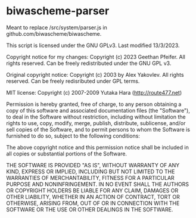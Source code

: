 # biwascheme-parser
Meant to replace /src/system/parser.js in github.com/biwascheme/biwascheme.

This script is licensed under the GNU GPLv3.
Last modified 13/3/2023.

Copyright notice for my changes:
  Copyright (c) 2023 Geethan Pfeifer. All rights reserved.
  Can be freely redistributed under the GNU GPL v3.

Original copyright notice:
  Copyright (c) 2003 by Alex Yakovlev. All rights reserved.
  Can be freely redisributed under GPL terms.
  
MIT license:
  Copyright (c) 2007-2009 Yutaka Hara (http://route477.net)

  Permission is hereby granted, free of charge, to any person obtaining
  a copy of this software and associated documentation files (the
  "Software"), to deal in the Software without restriction, including
  without limitation the rights to use, copy, modify, merge, publish,
  distribute, sublicense, and/or sell copies of the Software, and to
  permit persons to whom the Software is furnished to do so, subject to
  the following conditions:

  The above copyright notice and this permission notice shall be
  included in all copies or substantial portions of the Software.

  THE SOFTWARE IS PROVIDED "AS IS", WITHOUT WARRANTY OF ANY KIND,
  EXPRESS OR IMPLIED, INCLUDING BUT NOT LIMITED TO THE WARRANTIES OF
  MERCHANTABILITY, FITNESS FOR A PARTICULAR PURPOSE AND
  NONINFRINGEMENT. IN NO EVENT SHALL THE AUTHORS OR COPYRIGHT HOLDERS BE
  LIABLE FOR ANY CLAIM, DAMAGES OR OTHER LIABILITY, WHETHER IN AN ACTION
  OF CONTRACT, TORT OR OTHERWISE, ARISING FROM, OUT OF OR IN CONNECTION
  WITH THE SOFTWARE OR THE USE OR OTHER DEALINGS IN THE SOFTWARE.
